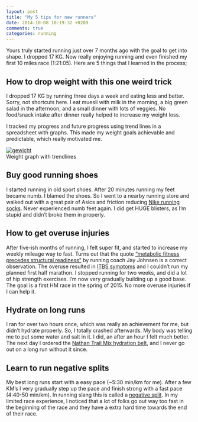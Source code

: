 ```yaml
---
layout: post
title: "My 5 tips for new runners"
date: 2014-10-08 10:19:32 +0200
comments: true
categories: running 
---
```


Yours truly started running just over 7 months ago with the goal to get into shape. I dropped 17 KG. Now really enjoying running and even finished my first 10 miles race (1:21:05). Here are 5 things that I learned in the process;

<!-- more -->

## How to drop weight with this one weird trick
I dropped 17 KG by running three days a week and eating less and better. Sorry, not shortcuts here. I eat muesli with milk in the morning, a big green salad in the afternoon, and a small dinner with lots of veggies. No food/snack intake after dinner really helped to increase my weight loss. 

I tracked my progress and future progress using trend lines in a spreadsheet with graphs. This made my weight goals achievable and predictable, which really motivated me. 

<div class="thumbnail"><a href="https://www.evernote.com/shard/s48/sh/21dc30f3-f5a1-41ac-b88b-b40b760a67b0/102f7f87f94c39de4e897876e76a9edc"><img src="https://www.evernote.com/shard/s48/sh/21dc30f3-f5a1-41ac-b88b-b40b760a67b0/102f7f87f94c39de4e897876e76a9edc/deep/0/gewicht.png?width=600" alt="gewicht" /></a><br /><span>Weight graph with trendlines</span></div>

## Buy good running shoes
I started running in old sport shoes. After 20 minutes running my feet became numb. I blamed the shoes. So I went to a nearby running store and walked out with a great pair of Asics and friction reducing [Nike running socks](http://store.nike.com/gb/en_gb/pd/elite-lightweight-quarter-running-socks/pid-754222/pgid-754223). Never experienced numb feet again. I did get HUGE blisters, as I’m stupid and didn’t broke them in properly.

## How to get overuse injuries
After five-ish months of running, I felt super fit, and started to increase my weekly mileage way to fast. Turns out that the quote [“metabolic fitness precedes structural readiness”](http://runnersconnect.net/running-injury-prevention/why-runners-get-hurt/) by running coach Jay Johnsen is a correct observation. The overuse resulted in [ITBS symptoms](http://www.runnersworld.com/tag/itbs-iliotibial-band-syndrome) and I couldn’t run my planned first half marathon. I stopped running for two weeks, and did a lot of hip strength exercises. I’m now very gradually building up a good base. The goal is a first HM race in the spring of 2015. No more overuse injuries if I can help it.

## Hydrate on long runs
I ran for over two hours once, which was really an achievement for me, but didn’t hydrate properly. So, I totally crashed afterwards. My body was telling me to put some water and salt in it. I did, an after an hour I felt much better. The next day I ordered the [Nathan Trail Mix hydration belt](http://www.nathansports.com/hydration/hydration-belts/trail-mix), and I never go out on a long run without it since.

## Learn to run negative splits
My best long runs start with a easy pace (~5:30 min/km for me). After a few KM’s I very gradually step up the pace and finish strong with a fast pace (4:40-50 min/km). In running slang this is called a [negative split](http://www.runnersworld.com/race-training/positives-negative-splits?page=single). In my limited race experience, I noticed that a lot of folks go out way too fast in the beginning of the race and they have a extra hard time towards the end of their race.
